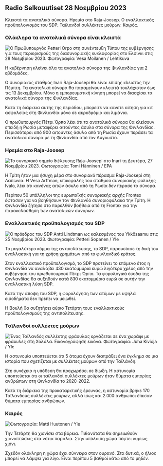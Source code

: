 Radio Selkouutiset 28 Νοεμβρίου 2023
------------------------------

Κλειστά τα ανατολικά σύνορα. Ηρεμία στο Raja-Joosep. Ο εναλλακτικός προϋπολογισμός του SDP. Ταϊλανδοί συλλέκτες μούρων. Καιρός.

### Ολόκληρα τα ανατολικά σύνορα είναι κλειστά

![Ο Πρωθυπουργός Petteri Orpo στη συνέντευξη Τύπου της κυβέρνησης για τους περιορισμούς της διασυνοριακής κυκλοφορίας στο Ελσίνκι στις 28 Νοεμβρίου 2023. Φωτογραφία: Vesa Moilanen / Lehtikuva](https://images.cdn.yle.fi/image/upload/c_crop,h_2880,w_5120,x_0,y_533/ar_1.77777777777777777,c_fill,g_faces,h_675,w_1200/dpr_1.0/q_auto:eco/f_auto/fl_lossy/fl_lossy/2010/2000/2000/2000/2000/2000/2000/2000/2000/2000/2000/2000/20007fb63bc0)

Η κυβέρνηση κλείνει όλα τα ανατολικά σύνορα της Φινλανδίας για 2 εβδομάδες.

Ο συνοριακός σταθμός Inari Raja-Joosepi θα είναι επίσης κλειστός την Πέμπτη. Τα ανατολικά σύνορα θα παραμείνουν κλειστά τουλάχιστον έως τις 13 Δεκεμβρίου. Μόνο η εμπορευματική κίνηση μπορεί να διασχίσει τα ανατολικά σύνορα της Φινλανδίας.

Κατά τη διάρκεια αυτής της περιόδου, μπορείτε να κάνετε αίτηση για κιτ ασφαλείας στη Φινλανδία μόνο σε αεροδρόμια και λιμάνια.

Ο πρωθυπουργός Πέτρι Όρπο λέει ότι τα ανατολικά σύνορα θα κλείσουν επειδή η Ρωσία μεταφέρει αιτούντες άσυλο στα σύνορα της Φινλανδίας. Περισσότεροι από 900 αιτούντες άσυλο από τη Ρωσία έχουν περάσει τα ανατολικά σύνορα με τη Φινλανδία από τον Αύγουστο.

### Ηρεμία στο Raja-Joosep

![Το συνοριακό σημείο διέλευσης Raja-Joosepi στο Inari τη Δευτέρα, 27 Νοεμβρίου 2023. Φωτογραφία: Tomi Hänninen / EPA](https://images.cdn.yle.fi/image/upload/c_crop,h_3078,w_5472,x_0,y_474/ar_1.7777777777777777,c_fill,g_faces,h_675,w_1200/dpr_1.0/q_auto:eco/f_auto/fl_lossy/v1701178188/39-12069ae)

Η Τρίτη ήταν μια ήσυχη μέρα στο συνοριακό πέρασμα Raja-Joosepi στη Λαπωνία. Η Vesa Arffman, επικεφαλής του σταθμού συνοριακής φύλαξης Ivalo, λέει ότι κανένας αιτών άσυλο από τη Ρωσία δεν πέρασε τα σύνορα.

Περίπου 50 υπάλληλοι της ευρωπαϊκής συνοριακής αρχής Frontex έφτασαν για να βοηθήσουν τον Φινλανδό συνοριοφύλακα την Τρίτη. Η Φινλανδία ζήτησε στο παρελθόν βοήθεια από τη Frontex για την παρακολούθηση των ανατολικών συνόρων.

### Εναλλακτικός προϋπολογισμός του SDP

![Ο πρόεδρος του SDP Antti Lindtman ως καλεσμένος του Ykkösaamu στις 25 Νοεμβρίου 2023. Φωτογραφία: Petteri Sopanen / Yle](https://images.cdn.yle.fi/image/upload/c_crop,h_2250,w_4000,x_0,y_214/ar_1.7777777777777777,c_fill,g_50,h_201q_auto:eco/f_auto/fl_lossy/v1700900437/39-12065046561addd1ff4d)

Το μεγαλύτερο κόμμα της αντιπολίτευσης, το SDP, παρουσίασε τη δική του εναλλακτική για τη χρήση χρημάτων από το φινλανδικό κράτος.

Στον εναλλακτικό προϋπολογισμό, το SDP προτείνει το επόμενο έτος η Φινλανδία να αναλάβει 430 εκατομμύρια ευρώ λιγότερο χρέος από την κυβέρνηση του πρωθυπουργού Πέτρι Όρπο. Τα φορολογικά έσοδα της Φινλανδίας θα αυξηθούν κατά 830 εκατομμύρια ευρώ σε αυτήν την εναλλακτική λύση SDP.

Κατά την άποψη του SDP, η φορολόγηση των ατόμων με υψηλά εισοδήματα δεν πρέπει να μειωθεί.

Η Βουλή θα συζητήσει αύριο Τετάρτη τους εναλλακτικούς προϋπολογισμούς της αντιπολίτευσης.

### Ταϊλανδοί συλλέκτες μούρων

![Ένας Ταϊλανδός συλλέκτης φράουλας εργάζεται σε ένα χωράφι με φράουλες στη Χολόλα. Εικονογράφηση εικόνα. Φωτογραφία: Juha Kivioja / Yle](https://images.cdn.yle.fi/image/upload/c_crop,h_3158,w_5615,x_0,y_362/ar_1.7777777777777777,c_fill,g_faces,h_pr_120.q_auto:eco/f_auto/fl_lossy/v1697111616/39-11854426527dce6a43a2)

Η αστυνομία υποπτεύεται ότι 5 άτομα έχουν διαπράξει ένα έγκλημα σε μια ιστορία που σχετίζεται με συλλέκτες μούρων από την Ταϊλάνδη.

Στη συνέχεια η υπόθεση θα προχωρήσει σε δίωξη. Η αστυνομία υποπτεύεται ότι οι ταϊλανδοί συλλέκτες μούρων ήταν θύματα εμπορίας ανθρώπων στη Φινλανδία το 2020-2022.

Κατά τη διάρκεια της προκαταρκτικής έρευνας, η αστυνομία βρήκε 170 Ταϊλανδούς συλλέκτες μούρων, αλλά ίσως και 2.000 άνθρωποι έπεσαν θύματα εμπορίας ανθρώπων.

### Καιρός

![ Φωτογραφία: Matti Huutonen / Yle](https://images.cdn.yle.fi/image/upload/c_crop,h_1080,w_1919,x_0,y_0/ar_1.777777777777777,c_fill,g_5,w_200,w_1.0/q_auto:eco/f_auto/fl_lossy/v1701179634/39-12078316565f0cf485dd)

Την Τετάρτη θα χιονίσει στα βόρεια. Πιθανότατα θα σημειωθούν χιονοπτώσεις στα νότια παράλια. Στην υπόλοιπη χώρα πέφτει κυρίως χιόνι.

Σχεδόν ολόκληρη η χώρα έχει σύννεφα στον ουρανό. Στα δυτικά, ο ήλιος μπορεί να λάμψει για λίγο. Είναι περίπου 5 βαθμοί κάτω από το μηδέν.